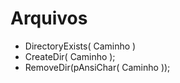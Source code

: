 # Arquivos 

- DirectoryExists( Caminho )
- CreateDir( Caminho );
- RemoveDir(pAnsiChar( Caminho ));
